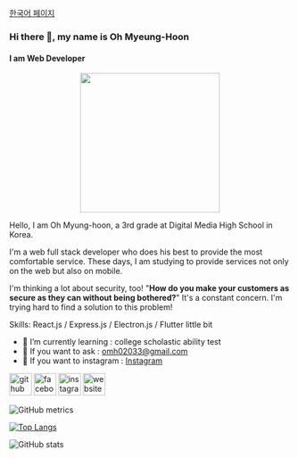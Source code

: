[한국어 페이지](https://github.com/omh02033/omh02033/blob/main/korean_README.md)
### Hi there 👋, my name is Oh Myeung-Hoon
#### I am Web Developer
<div align="center"><img src="https://user-images.githubusercontent.com/59903612/232705736-4c42b5bf-3179-474d-af95-6a41c1924655.png" width="250" /></div>
  
  
Hello, I am Oh Myung-hoon, a 3rd grade at Digital Media High School in Korea.

I'm a web full stack developer who does his best to provide the most comfortable service. These days, I am studying to provide services not only on the web but also on mobile.

I'm thinking a lot about security, too! "**How do you make your customers as secure as they can without being bothered?**" It's a constant concern. I'm trying hard to find a solution to this problem!

Skills: React.js / Express.js / Electron.js / Flutter little bit

- 🌱 I’m currently learning : college scholastic ability test
- 💬 If you want to ask : omh02033@gmail.com 
- 🤙 If you want to instagram : [Instagram](https://instagram.com/audgns23)


[<img src='https://cdn.jsdelivr.net/npm/simple-icons@3.0.1/icons/github.svg' alt='github' height='40'>](https://github.com/omh02033)  [<img src='https://cdn.jsdelivr.net/npm/simple-icons@3.0.1/icons/facebook.svg' alt='facebook' height='40'>](https://www.facebook.com/omh02033)  [<img src='https://cdn.jsdelivr.net/npm/simple-icons@3.0.1/icons/instagram.svg' alt='instagram' height='40'>](https://www.instagram.com/audgns23/)  [<img src='https://cdn.jsdelivr.net/npm/simple-icons@3.0.1/icons/icloud.svg' alt='website' height='40'>](https://myeonghoonis.monster)  


![GitHub metrics](https://metrics.lecoq.io/omh02033)  

[![Top Langs](https://github-readme-stats.vercel.app/api/top-langs/?username=omh02033)](https://github.com/anuraghazra/github-readme-stats)

![GitHub stats](https://github-readme-stats.vercel.app/api?username=omh02033&show_icons=true)  
